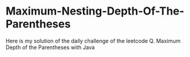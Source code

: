 # Maximum-Nesting-Depth-Of-The-Parentheses
Here is my solution of the daily challenge of the leetcode Q. Maximum Depth of the Parentheses with Java
